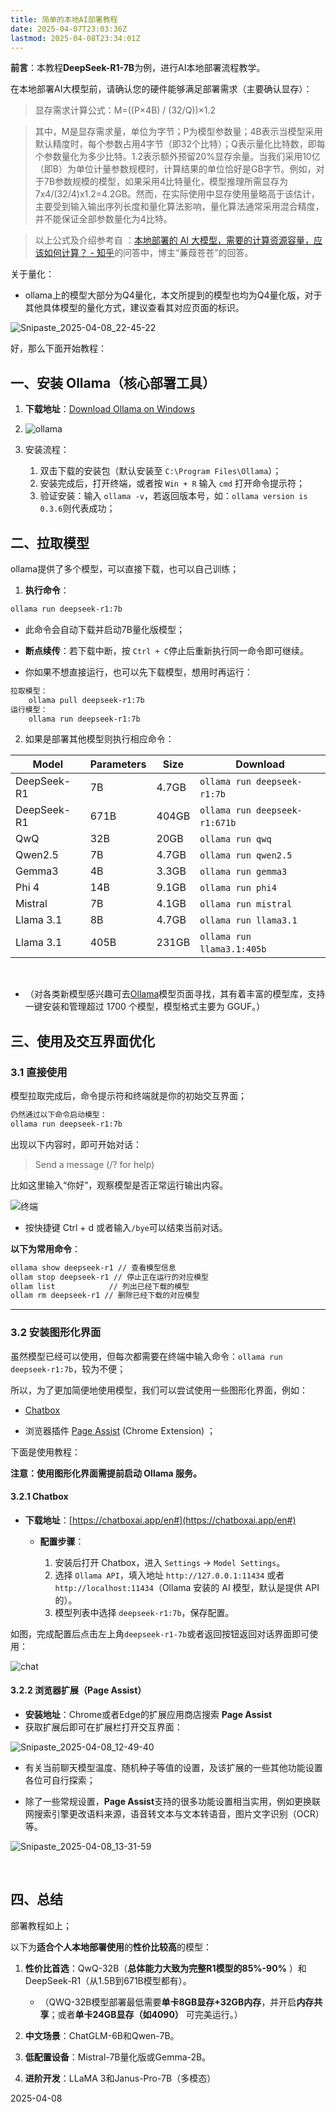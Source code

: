 ```yaml
---
title: 简单的本地AI部署教程
date: 2025-04-07T23:03:36Z
lastmod: 2025-04-08T23:34:01Z
---
```


<!-- # 简单的本地AI部署教程 -->

**前言**：本教程**DeepSeek-R1-7B**为例，进行AI本地部署流程教学。

在本地部署AI大模型前，请确认您的硬件能够满足部署需求（主要确认显存）：

> 显存需求计算公式：M=((P×4B) / (32/Q))×1.2

> 其中，M是显存需求量，单位为字节；P为模型参数量；4B表示当模型采用默认精度时，每个参数占用4字节（即32个比特）；Q表示量化比特数，即每个参数量化为多少比特。1.2表示额外预留20%显存余量。当我们采用10亿（即B）为单位计量参数规模时，计算结果的单位恰好是GB字节。例如，对于7B参数规模的模型，如果采用4比特量化，模型推理所需显存为7x4/(32/4)x1.2=4.2GB。然而，在实际使用中显存使用量略高于该估计，主要受到输入输出序列长度和量化算法影响，量化算法通常采用混合精度，并不能保证全部参数量化为4比特。

> 以上公式及介绍参考自 ：​[本地部署的 AI 大模型，需要的计算资源容量，应该如何计算？ - 知乎](https://www.zhihu.com/question/12432779929)的问答中，博主“蒹葭苍苍”的回答。

关于量化：

* ollama上的模型大部分为Q4量化，本文所提到的模型也均为Q4量化版，对于其他具体模型的量化方式，建议查看其对应页面的标识。

![Snipaste_2025-04-08_22-45-22](../../../assets/AI/Snipaste_2025-04-08_22-45-22-20250408224533-6konm7x.png)

好，那么下面开始教程：

## 一、**安装 Ollama（核心部署工具）**

1. **下载地址**：[Download Ollama on Windows](https://ollama.com/download)
2. ![ollama](../../../assets/AI/ollama-20250408103036-0mp7uql.png)
3. 安装流程：

    1. 双击下载的安装包（默认安装至 `C:\Program Files\Ollama`​）；
    2. 安装完成后，打开终端，或者按 `Win + R`​ 输入 `cmd`​ 打开命令提示符；
    3. 验证安装：输入 `ollama -v`​，若返回版本号，如：`ollama version is 0.3.6`​则代表成功；

## 二、**拉取模型**

ollama提供了多个模型，可以直接下载，也可以自己训练；

1. **执行命令**：

```bash
ollama run deepseek-r1:7b
```

* 此命令会自动下载并启动7B量化版模型；

* **断点续传**：若下载中断，按 `Ctrl + C`​ 停止后重新执行同一命令即可继续。

* 你如果不想直接运行，也可以先下载模型，想用时再运行：

```bash
拉取模型：
	ollama pull deepseek-r1:7b
运行模型：
	ollama run deepseek-r1:7b
```

2. 如果是部署其他模型则执行相应命令：

|**Model**|**Parameters**|**Size**|**Download**|
| -------------| ------| -------| ------|
|DeepSeek-R1|7B|4.7GB|​`ollama run deepseek-r1:7b`​|
|DeepSeek-R1|671B|404GB|​`ollama run deepseek-r1:671b`​|
|QwQ|32B|20GB|​`ollama run qwq`​|
|Qwen2.5|7B|4.7GB|​`ollama run qwen2.5`​|
|Gemma3|4B|3.3GB|​`ollama run gemma3`​|
|Phi 4|14B|9.1GB|​`ollama run phi4`​|
|Mistral|7B|4.1GB|​`ollama run mistral`​|
|Llama 3.1|8B|4.7GB|​`ollama run llama3.1`​|
|Llama 3.1|405B|231GB|​`ollama run llama3.1:405b`​|

‍

* （对各类新模型感兴趣可去[Ollama](https://ollama.com/models)模型页面寻找，其有着丰富的模型库，支持一键安装和管理超过 1700 个模型，模型格式主要为 GGUF。）

## 三、使用及交互界面优化

### 3.1 直接使用

模型拉取完成后，命令提示符和终端就是你的初始交互界面；

```bash
仍然通过以下命令启动模型：
ollama run deepseek-r1:7b
```

出现以下内容时，即可开始对话：

> Send a message (/? for help)

比如这里输入“你好”，观察模型是否正常运行输出内容。

![终端](../../../assets/AI/终端-20250408104113-yunz6w9.png)

* 按快捷键 Ctrl + d 或者输入`/bye`​可以结束当前对话。

**以下为常用命令**：

```bash
ollama show deepseek-r1 // 查看模型信息
ollam stop deepseek-r1 // 停止正在运行的对应模型
ollam list 			  // 列出已经下载的模型
ollam rm deepseek-r1 // 删除已经下载的对应模型
```

---

### 3.2 **安装图形化界面**

虽然模型已经可以使用，但每次都需要在终端中输入命令：`ollama run deepseek-r1:7b`​，较为不便；

所以，为了更加简便地使用模型，我们可以尝试使用一些图形化界面，例如：

* [Chatbox](https://chatboxai.app/zh)

* 浏览器插件 [Page Assist](https://github.com/n4ze3m/page-assist) (Chrome Extension) ；

下面是使用教程：

**注意：使用图形化界面需提前启动 Ollama 服务。**

#### 3.2.1 **Chatbox**

* **下载地址**：[https://chatboxai.app/en#](https://chatboxai.app/en#)  

  * **配置步骤**：

    1. 安装后打开 Chatbox，进入 `Settings`​ → `Model Settings`​。
    2. 选择 `Ollama API`​，填入地址 `http://127.0.0.1:11434`​ 或者 `http://localhost:11434`​（Ollama 安装的 AI 模型，默认是提供 API 的）。
    3. 模型列表中选择 `deepseek-r1:7b`​，保存配置。

如图，完成配置后点击左上角`deepseek-r1-7b`​或者返回按钮返回对话界面即可使用：

![chat](../../../assets/AI/chat-20250408110642-kx38fu1.png)

#### 3.2.2 浏览器扩展（**Page Assist）**

* **安装地址**：Chrome或者Edge的扩展应用商店搜索 **Page Assist**
* 获取扩展后即可在扩展栏打开交互界面：

![Snipaste_2025-04-08_12-49-40](../../../assets/AI/Snipaste_2025-04-08_12-49-40-20250408124954-jvqefqd.png)

* 有关当前聊天模型温度、随机种子等值的设置，及该扩展的一些其他功能设置各位可自行探索；

* 除了一些常规设置，**Page Assist**支持的很多功能设置相当实用，例如更换联网搜索引擎更改语料来源，语音转文本与文本转语音，图片文字识别（OCR）等。

![Snipaste_2025-04-08_13-31-59](../../../assets/AI/Snipaste_2025-04-08_13-31-59-20250408142310-tkjdigr.png)

‍

## 四、总结

部署教程如上；

以下为**适合个人本地部署使用**的**性价比较高**的模型：

1. **性价比首选**：QwQ-32B（**总体能力大致为完整R1模型的85%-90%** ）和DeepSeek-R1（从1.5B到671B模型都有）。

    * （QWQ-32B模型部署最低需要**单卡8GB显存+32GB内存**，并开启**内存共享**；或者**单卡24GB显存（如4090）** 可完美运行。）

2. **中文场景**：ChatGLM-6B和Qwen-7B。

3. **低配置设备**：Mistral-7B量化版或Gemma-2B。
4. **进阶开发**：LLaMA 3和Janus-Pro-7B（多模态）

2025-04-08

‍

‍
